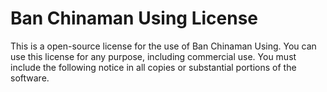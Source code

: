 # Ban Chinaman Using License

This is a open-source license for the use of Ban Chinaman Using.
You can use this license for any purpose, including commercial use.
You must include the following notice in all copies or substantial portions of the software.
